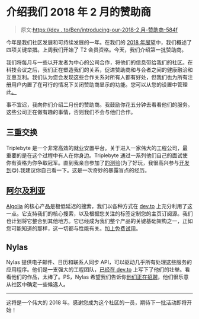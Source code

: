 # 介绍我们 2018 年 2 月的赞助商

> 原文:[https://dev . to/Ben/introducing-our-2018-2 月-赞助商-584f](https://dev.to/ben/introducing-our-february-2018-sponsors-584f)

今年是我们社区发展和可持续发展的一年。在我们的 [2018 年展望](https://dev.to/ben/what-to-expect-from-devto-in-2018-22ia)中，我们概述了四项关键举措。上周我们开始了 T2 会员资格。今天，我们介绍第一批赞助商。

我们将每月与一些以开发者为中心的公司合作，将他们的信息带给我们的社区。在科技会议之后，我们正在塑造我们的关系，促进赞助商和与会者之间的健康融洽和互惠互利。我们认为您会发现这些合作关系对所有人都有好处，但我们也为所有注册用户内置了在可行的情况下关闭赞助商显示的功能。您可以从您的设置中管理此[。](https://dev.to/settings/misc)

事不宜迟，我向你们介绍二月份的赞助商。我鼓励你花五分钟去看看他们的服务。这些公司正在做有趣的事情，否则我们不会与他们合作。

## [](#triplebyte)三重交换

Triplebyte 是一个非常高效的就业安置平台。关于进入一家伟大的工程公司，最重要的是在这个过程中有人在你身边。Triplebyte 通过一系列他们自己的面试使你有资格为你争取冠军。直到我亲自参加了[的测验](https://triplebyte.com/?ref=devto_feb18)(为了好玩，我很高兴参与[开发到](https://dev.to/)😋).我建议你自己看一下。这是一次奇妙的暴露盲点的经历。

## [阿尔及利亚](#algolia)

[Algolia](http://goto.algolia.com/l/139121/2018-01-31/287fnc) 的核心产品是极低延迟的搜索，我们以各种方式在 [dev.to](https://dev.to/) 上充分利用了这一点。它支持我们的核心搜索，以及根据您关注的标签定制您的主页订阅源。我们也计划将它整合到其他地方。它已经成为我们整个产品的关键基础架构之一，正如您可能知道的那样，这一切都与性能有关。[加上免费试用](http://goto.algolia.com/l/139121/2018-01-31/287fnc)。

## [](#nylas)Nylas

Nylas 提供电子邮件、日历和联系人同步 API，可以驱动几乎所有处理这些服务的应用程序。他们是一支强大的工程团队，[已经在 dev.to](https://dev.to/nylas/billions-of-emails-synced-with-python-61a) 上写下了他们的壮举。看看他们的作品，太棒了。PS，Nylas 希望我们告诉你[他们正在招聘](http://bit.ly/2npL4h0)，他们很乐意从社区中确定一些候选人。

* * *

这将是一个伟大的 2018 年。感谢您成为这个社区的一员，期待下一批活动即将开始！